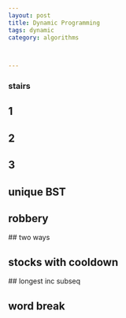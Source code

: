 ```yaml
---
layout: post
title: Dynamic Programming 
tags: dynamic
category: algorithms
 


---
```



<script src="https://gist.github.com/selimslab/af742e653f34e3d5fbc98294f6fcc51d.js"></script>

### stairs 

<script src="https://gist.github.com/selimslab/371f65631a2566ccefad3ba71aa91b10.js"></script>

## 1

<script src="https://gist.github.com/selimslab/84c11bcbfa0fbccfc767c4d22ca27101.js"></script>

## 2

<script src="https://gist.github.com/selimslab/92f81d60aa59a6a0618901af5968f0c1.js"></script>

## 3 

<script src="https://gist.github.com/selimslab/9043c116758590bd26092d31290eab46.js"></script>


## unique BST

<script src="https://gist.github.com/selimslab/05f94a86f3d085a502753c09aa219c82.js"></script>


## robbery 

<script src="https://gist.github.com/selimslab/aed5b29695cff83f80e7bb9c2c52006c.js"></script>

## two ways

<script src="https://gist.github.com/selimslab/67b154f49af40bfc931c94d76d395d0f.js"></script>

## stocks with cooldown 

<script src="https://gist.github.com/selimslab/5475fa874fd91b71b6845ebf4fa82db1.js"></script>

## longest inc subseq 

<script src="https://gist.github.com/selimslab/7d7969cf8b052b2fe2dc667380dbdf19.js"></script>

## word break

<script src="https://gist.github.com/selimslab/5e147197ac5aff89d06dc51bc0ea78a5.js"></script>
